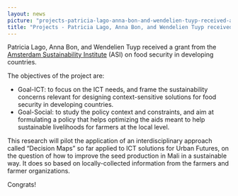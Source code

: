 ```yaml
---
layout: news
picture: "projects-patricia-lago-anna-bon-and-wendelien-tuyp-received-a-grant-from-the-amsterdam-sustainability-institute-asi-on-food-security-in-developing-countries.png"
title: "Projects - Patricia Lago, Anna Bon, and Wendelien Tuyp received a grant from the Amsterdam Sustainability Institute (ASI) on food security in developing countries"
---
```


<p>Patricia Lago, Anna Bon, and Wendelien Tuyp received a grant from the <a href="https://agci.vu.nl/en">Amsterdam Sustainability Institute</a> (ASI) on food security in developing countries.&nbsp;</p>

<p>The objectives of the project are:</p>

<ul>
	<li>Goal-ICT: to focus on the ICT needs, and frame the sustainability concerns relevant for designing context-sensitive solutions for food security in developing countries.</li>
	<li>Goal-Social: to study the policy context and constraints, and aim at formulating a policy that helps optimizing the aids meant to help sustainable livelihoods for farmers at the local level.</li>
</ul>

<p>This research will pilot the application of an interdisciplinary approach called &ldquo;Decision Maps&rdquo; so far applied to ICT solutions for Urban Futures, on the question of how to improve the seed production in Mali in a sustainable<br />
way. It does so based on locally-collected information from the farmers and farmer organizations.</p>

<p>Congrats!</p>

		